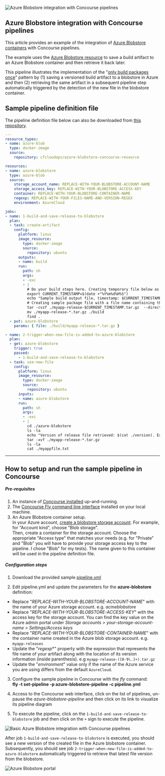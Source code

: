 ![Azure Blobstore integration with Concourse pipelines](https://raw.githubusercontent.com/pivotalservices/concourse-pipeline-samples/master/common/images/concourse-and-azureblob.png)

## Azure Blobstore integration with Concourse pipelines
This article provides an example of the integration of [Azure Blobstore containers](https://docs.microsoft.com/en-us/azure/storage/storage-create-storage-account#overview)  with Concourse pipelines.  

The example uses the [Azure Blobstore resource](https://github.com/pivotal-cloudops/azure-blobstore-concourse-resource) to save a build artifact to an Azure Blobstore container and then retrieve it back later.  

This pipeline illustrates the implementation of the "[only build packages once](https://continuousdelivery.com/implementing/patterns/)" pattern by (1) saving a versioned build artifact to a blobstore in Azure and then (2) retrieving the same artifact in a subsequent pipeline step automatically triggered by the detection of the new file in the blobstore container.

## Sample pipeline definition file

The pipeline definition file below can also be downloaded from [this repository](https://github.com/pivotalservices/concourse-pipeline-samples/blob/master/azure-blobstore-integration/pipeline.yml).


``` yaml
---
resource_types:
- name: azure-blob
  type: docker-image
  source:
    repository: cfcloudops/azure-blobstore-concourse-resource

resources:
- name: azure-blobstore
  type: azure-blob
  source:
    storage_account_name: REPLACE-WITH-YOUR-BLOBSTORE-ACCOUNT-NAME
    storage_access_key: REPLACE-WITH-YOUR-BLOBSTORE-ACCESS-KEY
    container: REPLACE-WITH-YOUR-BLOBSTORE-CONTAINER-NAME
    regexp: REPLACE-WITH-YOUR-FILES-NAME-AND-VERSION-REGEX  
    environment: AzureCloud

jobs:
- name: 1-build-and-save-release-to-blobstore
  plan:
  - task: create-artifact
    config:
      platform: linux
      image_resource:
        type: docker-image
        source:
          repository: ubuntu
      outputs:
      - name: build
      run:
        path: sh
        args:
        - -exc
        - |
          # Do your build steps here. Creating temporary file below as a sample:
          export CURRENT_TIMESTAMP=$(date +"%Y%m%d%H%S")
          echo "Sample build output file, timestamp: $CURRENT_TIMESTAMP" > ./build/myappfile.txt
          # Creating sample package file with a file name containing the new version number
          tar -cvzf ./myapp-release-$CURRENT_TIMESTAMP.tar.gz  --directory=./build .
          mv ./myapp-release-*.tar.gz ./build
          find .
  - put: azure-blobstore
    params: { file: ./build/myapp-release-*.tar.gz }

- name: 2-trigger-when-new-file-is-added-to-azure-blobstore
  plan:
  - get: azure-blobstore
    trigger: true
    passed:
      - 1-build-and-save-release-to-blobstore
  - task: use-new-file
    config:
      platform: linux
      image_resource:
        type: docker-image
        source:
          repository: ubuntu
      inputs:
      - name: azure-blobstore
      run:
        path: sh
        args:
        - -exc
        - |
          cd ./azure-blobstore
          ls -la
          echo "Version of release file retrieved: $(cat ./version). Extracting release file..."
          tar -xvf ./myapp-release-*.tar.gz
          ls -la
          cat ./myappfile.txt

```

---

## How to setup and run the sample pipeline in Concourse

##### Pre-requisites

1. An instance of [Concourse installed](http://concourse-ci.org/installing.html) up-and-running.  
1. The [Concourse Fly command line interface](http://concourse-ci.org/fly-cli.html) installed on your local machine.  
1. An Azure Blobstore container setup.  
   In your Azure account, [create a blobstore storage account](https://docs.microsoft.com/en-us/azure/storage/storage-create-storage-account#create-a-storage-account). For example, for "Account kind", choose "Blob storage".  
   Then, create a container for the storage account. Choose the appropriate "Access type" that matches your needs (e.g. for "Private" and "Blob" you will have to provide your storage access key to the pipeline. I chose "Blob" for my tests). The name given to this container will be used in the pipeline definition file.


##### Configuration steps
1. Download the provided sample [pipeline.yml](https://github.com/pivotalservices/concourse-pipeline-samples/blob/master/azure-blobstore-integration/pipeline.yml)  

2. Edit pipeline.yml and update the parameters for the **azure-blobstore** definition:  
  * Replace "*REPLACE-WITH-YOUR-BLOBSTORE-ACCOUNT-NAME*" with the name of your Azure storage account. e.g. *acmeblobstore*  
  * Replace "*REPLACE-WITH-YOUR-BLOBSTORE-ACCESS-KEY*" with the access key for the storage account. You can find the key value on the Azure admin portal under *Storage accounts > your-storage-account-name > Settings/Access keys*  
  * Replace "*REPLACE-WITH-YOUR-BLOBSTORE-CONTAINER-NAME*" with the container name created in the Azure blob storage account. e.g. ```myapp-releases```  
  * Update the "*regexp**" property with the expression that represents the file name of your artifact along with the location of its version information (inside parenthesis). e.g  ```myapp-release-([0-9\.]+).tar.gz```  
  * Update the "*environment*" value only if the name of the Azure service you are using differs from the default ```AzureCloud```.  


3. Configure the sample pipeline in Concourse with the *fly* command:  
   __fly -t <your-concourse-alias> set-pipeline -p azure-blobstore-pipeline -c pipeline.yml__  

4. Access to the Concourse web interface, click on the list of pipelines, un-pause the *azure-blobstore-pipeline* and then click on its link to visualize its pipeline diagram  

5. To execute the pipeline, click on the ```1-build-and-save-release-to-blobstore``` job and then click on the ```+``` sign to execute the pipeline.


![Basic Azure Blobstore integration with Concourse pipelines](https://raw.githubusercontent.com/pivotalservices/concourse-pipeline-samples/master/common/images/azure-blobstore-pipeline1.jpg)


After job ```1-build-and-save-release-to-blobstore``` is executed, you should see a new version of the created file in the Azure blobstore container. Subsequently, you should see job ```2-trigger-when-new-file-is-added-to-azure-blobstore``` automatically triggered to retrieve that latest file version from the blobstore.


![Azure Blobstore portal](https://raw.githubusercontent.com/pivotalservices/concourse-pipeline-samples/master/common/images/azure-blobstore-portal.jpg)
